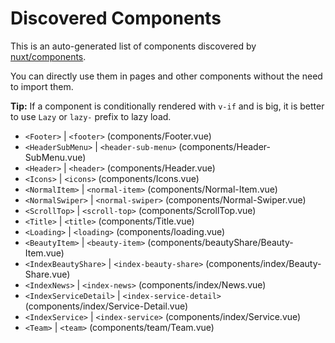 # Discovered Components

This is an auto-generated list of components discovered by [nuxt/components](https://github.com/nuxt/components).

You can directly use them in pages and other components without the need to import them.

**Tip:** If a component is conditionally rendered with `v-if` and is big, it is better to use `Lazy` or `lazy-` prefix to lazy load.

- `<Footer>` | `<footer>` (components/Footer.vue)
- `<HeaderSubMenu>` | `<header-sub-menu>` (components/Header-SubMenu.vue)
- `<Header>` | `<header>` (components/Header.vue)
- `<Icons>` | `<icons>` (components/Icons.vue)
- `<NormalItem>` | `<normal-item>` (components/Normal-Item.vue)
- `<NormalSwiper>` | `<normal-swiper>` (components/Normal-Swiper.vue)
- `<ScrollTop>` | `<scroll-top>` (components/ScrollTop.vue)
- `<Title>` | `<title>` (components/Title.vue)
- `<Loading>` | `<loading>` (components/loading.vue)
- `<BeautyItem>` | `<beauty-item>` (components/beautyShare/Beauty-Item.vue)
- `<IndexBeautyShare>` | `<index-beauty-share>` (components/index/Beauty-Share.vue)
- `<IndexNews>` | `<index-news>` (components/index/News.vue)
- `<IndexServiceDetail>` | `<index-service-detail>` (components/index/Service-Detail.vue)
- `<IndexService>` | `<index-service>` (components/index/Service.vue)
- `<Team>` | `<team>` (components/team/Team.vue)
